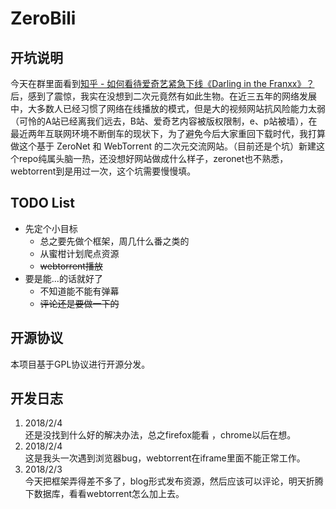 # ZeroBili  

## 开坑说明  
  今天在群里面看到[知乎 - 如何看待爱奇艺紧急下线《Darling in the Franxx》？](https://www.zhihu.com/question/266592243)后，感到了震惊，我实在没想到二次元竟然有如此生物。在近三五年的网络发展中，大多数人已经习惯了网络在线播放的模式，但是大的视频网站抗风险能力太弱（可怜的A站已经离我们远去，B站、爱奇艺内容被版权限制，e、p站被墙），在最近两年互联网环境不断倒车的现状下，为了避免今后大家重回下载时代，我打算做这个基于 ZeroNet 和 WebTorrent 的二次元交流网站。（目前还是个坑）新建这个repo纯属头脑一热，还没想好网站做成什么样子，zeronet也不熟悉，webtorrent到是用过一次，这个坑需要慢慢填。

## TODO List  
* 先定个小目标
  * 总之要先做个框架，周几什么番之类的  
  * 从蜜柑计划爬点资源  
  * ~~webtorrent播放~~  
* 要是能...的话就好了
  * 不知道能不能有弹幕  
  * ~~评论还是要做一下的~~  

## 开源协议
本项目基于GPL协议进行开源分发。

## 开发日志
  1. 2018/2/4  
    还是没找到什么好的解决办法，总之firefox能看 ，chrome以后在想。  
  1. 2018/2/4  
    这是我头一次遇到浏览器bug，webtorrent在iframe里面不能正常工作。
  1. 2018/2/3  
    今天把框架弄得差不多了，blog形式发布资源，然后应该可以评论，明天折腾下数据库，看看webtorrent怎么加上去。  
